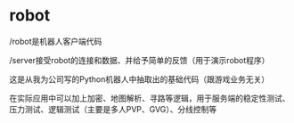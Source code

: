 # robot
/robot是机器人客户端代码

/server接受robot的连接和数据、并给予简单的反馈（用于演示robot程序）

这是从我为公司写的Python机器人中抽取出的基础代码（跟游戏业务无关）

在实际应用中可以加上加密、地图解析、寻路等逻辑，用于服务端的稳定性测试、压力测试、逻辑测试（主要是多人PVP、GVG）、分线控制等
